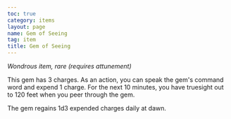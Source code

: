 ```yaml
---
toc: true
category: items
layout: page
name: Gem of Seeing
tag: item
title: Gem of Seeing 
---
```

_Wondrous item, rare (requires attunement)_ 

This gem has 3 charges. As an action, you can speak the gem's command word and expend 1 charge. For the next 10 minutes, you have truesight out to 120 feet when you peer through the gem.

The gem regains 1d3 expended charges daily at dawn. 